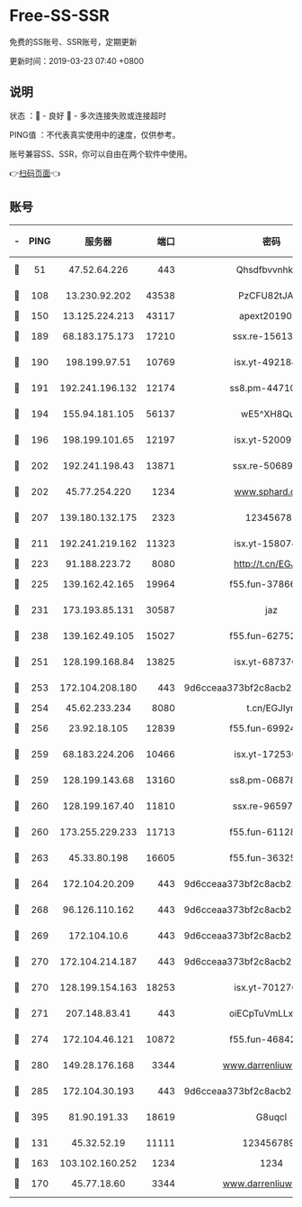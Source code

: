 # Free-SS-SSR

免费的SS账号、SSR账号，定期更新

更新时间：2019-03-23 07:40 +0800

## 说明

状态     ：🙂 - 良好 🙁 - 多次连接失败或连接超时

PING值   ：不代表真实使用中的速度，仅供参考。

账号兼容SS、SSR，你可以自由在两个软件中使用。

👉[扫码页面](https://liesauer.github.io/Free-SS-SSR/)👈

## 账号

|-|PING|服务器|端口|密码|加密方式|区域|
|:----:|:----:|:-----:|-----:|:----:|:----:|:----:|
|🙂|51|47.52.64.226|443|Qhsdfbvvnhkm1|aes-256-cfb|HK|
|🙂|108|13.230.92.202|43538|PzCFU82tJAdZ|aes-256-cfb|JP|
|🙂|150|13.125.224.213|43117|apext2019005|chacha20|KR|
|🙂|189|68.183.175.173|17210|ssx.re-15613310|aes-256-cfb|US|
|🙂|190|198.199.97.51|10769|isx.yt-49218470|aes-256-cfb|US|
|🙂|191|192.241.196.132|12174|ss8.pm-44710884|aes-256-cfb|US|
|🙂|194|155.94.181.105|56137|wE5^XH8Quw|aes-256-cfb|US|
|🙂|196|198.199.101.65|12197|isx.yt-52009789|aes-256-cfb|US|
|🙂|202|192.241.198.43|13871|ssx.re-50689980|aes-256-cfb|US|
|🙂|202|45.77.254.220|1234|www.sphard.com|aes-256-cfb|SG|
|🙂|207|139.180.132.175|2323|123456789|aes-256-cfb|SG|
|🙂|211|192.241.219.162|11323|isx.yt-15807466|aes-256-cfb|US|
|🙂|223|91.188.223.72|8080|http://t.cn/EGJIyrl|rc4-md5|RU|
|🙂|225|139.162.42.165|19964|f55.fun-37866369|aes-256-cfb|SG|
|🙂|231|173.193.85.131|30587|jaz|aes-256-cfb|US|
|🙂|238|139.162.49.105|15027|f55.fun-62752281|aes-256-cfb|SG|
|🙂|251|128.199.168.84|13825|isx.yt-68737074|aes-256-cfb|SG|
|🙂|253|172.104.208.180|443|9d6cceaa373bf2c8acb22e60b6a58be6|aes-256-cfb|US|
|🙂|254|45.62.233.234|8080|t.cn/EGJIyrl|rc4-md5|CA|
|🙂|256|23.92.18.105|12839|f55.fun-69924830|aes-256-cfb|US|
|🙂|259|68.183.224.206|10466|isx.yt-17253007|aes-256-cfb|SG|
|🙂|259|128.199.143.68|13160|ss8.pm-06878602|aes-256-cfb|SG|
|🙂|260|128.199.167.40|11810|ssx.re-96597838|aes-256-cfb|SG|
|🙂|260|173.255.229.233|11713|f55.fun-61128834|aes-256-cfb|US|
|🙂|263|45.33.80.198|16605|f55.fun-36325930|aes-256-cfb|US|
|🙂|264|172.104.20.209|443|9d6cceaa373bf2c8acb22e60b6a58be6|aes-256-cfb|US|
|🙂|268|96.126.110.162|443|9d6cceaa373bf2c8acb22e60b6a58be6|aes-256-cfb|US|
|🙂|269|172.104.10.6|443|9d6cceaa373bf2c8acb22e60b6a58be6|aes-256-cfb|US|
|🙂|270|172.104.214.187|443|9d6cceaa373bf2c8acb22e60b6a58be6|aes-256-cfb|US|
|🙂|270|128.199.154.163|18253|isx.yt-70127689|aes-256-cfb|SG|
|🙂|271|207.148.83.41|443|oiECpTuVmLLxk4Ts|aes-256-cfb|AU|
|🙂|274|172.104.46.121|10872|f55.fun-46842555|aes-256-cfb|SG|
|🙂|280|149.28.176.168|3344|www.darrenliuwei.com|aes-256-cfb|AU|
|🙂|285|172.104.30.193|443|9d6cceaa373bf2c8acb22e60b6a58be6|aes-256-cfb|US|
|🙂|395|81.90.191.33|18619|G8uqcl|aes-256-cfb|US|
|🙂|131|45.32.52.19|11111|1234567890|aes-256-cfb|JP|
|🙂|163|103.102.160.252|1234|1234|rc4-md5|JP|
|🙂|170|45.77.18.60|3344|www.darrenliuwei.com|aes-256-cfb|JP|

